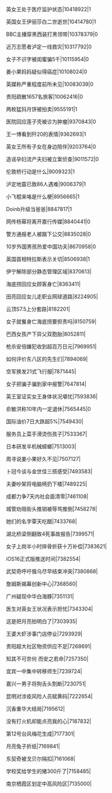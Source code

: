 英女王处于医疗监护状态|10418922|1

英国女王伊丽莎白二世逝世|10414780|1

BBC主播穿黑西装打黑领带|10378379|0

近万志愿者泸定一线救灾|10317792|0

女子不识字被闺蜜骗5千|10115954|0

姜小果妈妈疑似得癌症|10108024|0

英媒称严重程度前所未见|10083039|0

贵阳疏散1657名旅客|10062416|0

两枚猛犸月饼被拍卖|9555191|1

医院回应莲子壳被诊为肿瘤|9370843|0

王一博看到歼20的表情|9362693|1

英女王所有子女在身边陪伴|9203764|0

造谣孕妇流产夫妇被立案侦查|9011572|0

伦敦桥行动是什么|9009323|1

泸定地震已致86人遇难|9006379|1

小飞棍来咯是什么梗|8956665|1

Doinb升级当爸爸|8847817|1

网传杨幂将离开嘉行传媒|8840441|0

警方通报老人被踹下公交|8835028|0

10岁外国男孩热爱中国功夫|8670958|0

英国首相特拉斯表示关切|8506938|1

伊宁解除部分静态管理区域|8370613|

海底捞回应女顾客身亡|8363411|

田亮回应女儿走职业网球道路|8224905|

云顶S7.5上分套路|8182201|

女子就餐身亡海底捞要担责吗|8150759|

巴西女孩产下异父双胞胎|8052811|

枪杀安倍嫌犯收到超百万日元|7969951|

如何评价东八区的先生们|7894069|

空军换发21式飞行服|7871445|

女子把骗子骗到家中报警|7647814|

英王室证实女王身体状况堪忧|7593836|

俞敏洪称10年内一定退休|7565445|0

国际油价7日大跌超5%|7549430|

服务员上菜手滑烫伤孩子|7533367|

日本研发半机械蟑螂|7513003|

周寻说姜小果好久不见|7507127|

卜冠今谈与金世佳三搭感受|7493583|

夫妻吵架将电脑椅扔下楼|7489225|

成都力争7天内社会面清零|7461108|

城管劝阻街头推销被辱骂推倒|7458278|

她们的名字覃天吃醋|7433768|

湖北桥梁侧翻致4死事故报告|7399571|

女子上岗半小时摔骨折获十万补偿|7383621|

iOS16正式版推送时间|7382554|

武契奇呼吁俄乌尽早结束冲突|7380868|

詹姆斯揭幕创新中心|7368560|

广州疑现中华白海豚|7351131|

医生对英女王状况表示担忧|7343304|

这是把月亮拍明白了|7303935|

王婆大虾涉事门店停业|7293929|

贵阳超大社区物资供应不足|7268691|

知其不可奈何 而安之若命|7257350|

宜宾一中集中转移师生|7239724|

嘉兴一男子将狗舌头割断|7230751|

昆明对涉疫风险人员赋黄码|7222654|

沉香重华大结局|7195612|

没有打火机却能点亮我的心|7187832|

第12号台风梅花生成|7177301|

月亮兔子折纸|7169841|

东契奇被戈贝尔隔扣|7161068|

学校奖给学生的猪300斤了|7158485|

南京栖霞区划定中高风险区|7135000|

